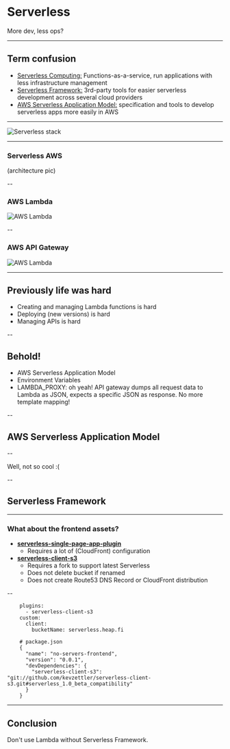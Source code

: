 
# Serverless

More dev, less ops?

---

## Term confusion

- [Serverless Computing:](https://en.wikipedia.org/wiki/Serverless_computing) Functions-as-a-service, run applications with less infrastructure management
- [Serverless Framework:](https://github.com/serverless/serverless) 3rd-party tools for easier serverless development across several cloud providers
- [AWS Serverless Application Model:](https://github.com/awslabs/serverless-application-model) specification and tools to develop serverless apps more easily in AWS

---

![Serverless stack](assets/images/serverless_stack.png)

---

### Serverless AWS

(architecture pic)

--

### AWS Lambda

![AWS Lambda](assets/images/lambda.png)

--

### AWS API Gateway

![AWS Lambda](assets/images/apigateway.png)

---

## Previously life was hard

- Creating and managing Lambda functions is hard
- Deploying (new versions) is hard
- Managing APIs is hard

--

## Behold!

- AWS Serverless Application Model
- Environment Variables
- LAMBDA_PROXY: oh yeah! API gateway dumps all request data to Lambda as JSON, expects a specific JSON as response. No more template mapping!

--

## AWS Serverless Application Model

--

Well, not so cool :(

--

## Serverless Framework

---

### What about the frontend assets?

- **[serverless-single-page-app-plugin](https://github.com/serverless/examples/tree/master/aws-node-single-page-app-via-cloudfront)**
  - Requires a lot of (CloudFront) configuration
- **[serverless-client-s3](https://github.com/serverless/serverless-client-s3)**
  - Requires a fork to support latest Serverless
  - Does not delete bucket if renamed
  - Does not create Route53 DNS Record or CloudFront distribution

--

```
    plugins:
      - serverless-client-s3
    custom:
      client:
        bucketName: serverless.heap.fi

    # package.json
    {
      "name": "no-servers-frontend",
      "version": "0.0.1",
      "devDependencies": {
        "serverless-client-s3": "git://github.com/kevzettler/serverless-client-s3.git#serverless_1.0_beta_compatibility"
      }
    }
```

---

## Conclusion

Don't use Lambda without Serverless Framework.
